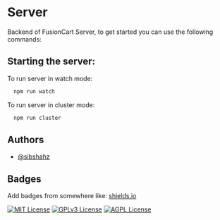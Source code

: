 
# Server

Backend of FusionCart Server, to get started you can use the following commands:


## Starting the server:

To run server in watch mode:

```bash
  npm run watch
```

To run server in cluster mode:

```bash
  npm run cluster
```


## Authors

- [@sibshahz](https://www.github.com/sibshahz)


## Badges

Add badges from somewhere like: [shields.io](https://shields.io/)

[![MIT License](https://img.shields.io/badge/License-MIT-green.svg)](https://choosealicense.com/licenses/mit/)
[![GPLv3 License](https://img.shields.io/badge/License-GPL%20v3-yellow.svg)](https://opensource.org/licenses/)
[![AGPL License](https://img.shields.io/badge/license-AGPL-blue.svg)](http://www.gnu.org/licenses/agpl-3.0)

